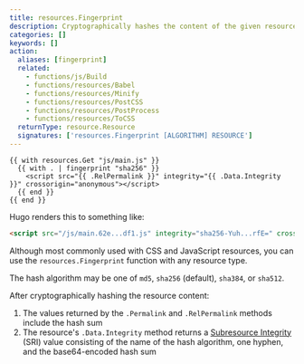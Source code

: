 ```yaml
---
title: resources.Fingerprint
description: Cryptographically hashes the content of the given resource.
categories: []
keywords: []
action:
  aliases: [fingerprint]
  related:
    - functions/js/Build
    - functions/resources/Babel
    - functions/resources/Minify
    - functions/resources/PostCSS
    - functions/resources/PostProcess
    - functions/resources/ToCSS
  returnType: resource.Resource
  signatures: ['resources.Fingerprint [ALGORITHM] RESOURCE']
---
```


```go-html-template
{{ with resources.Get "js/main.js" }}
  {{ with . | fingerprint "sha256" }}
    <script src="{{ .RelPermalink }}" integrity="{{ .Data.Integrity }}" crossorigin="anonymous"></script>
  {{ end }}
{{ end }}
```

Hugo renders this to something like:

```html
<script src="/js/main.62e...df1.js" integrity="sha256-Yuh...rfE=" crossorigin="anonymous"></script>
```

Although most commonly used with CSS and JavaScript resources, you can use the `resources.Fingerprint` function with any resource type.

The hash algorithm may be one of `md5`, `sha256` (default), `sha384`, or `sha512`.

After cryptographically hashing the resource content:

1. The values returned by the `.Permalink` and `.RelPermalink` methods include the hash sum
2. The resource's `.Data.Integrity` method returns a [Subresource Integrity] (SRI) value consisting of the name of the hash algorithm, one hyphen, and the base64-encoded hash sum

[Subresource Integrity]: https://developer.mozilla.org/en-US/docs/Web/Security/Subresource_Integrity
